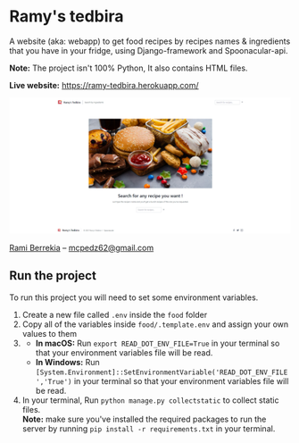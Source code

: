 # Ramy's tedbira
A website (aka: webapp) to get food recipes by recipes names &amp; ingredients that you have in your fridge, using Django-framework and Spoonacular-api.

<b>Note:</b> The project isn't 100% Python, It also contains HTML files.

<b>Live website:</b> https://ramy-tedbira.herokuapp.com/

![](website_preview.png)


[Rami Berrekia](https://github.com/ramiberrekia) – [mcpedz62@gmail.com](mailto:mcpedz62@gmail.com)



## Run the project

To run this project you will need to set some environment variables.

1. Create a new file called `.env` inside the `food` folder
2. Copy all of the variables inside `food/.template.env` and assign your own values to them
3. - <b>In macOS:</b> Run `export READ_DOT_ENV_FILE=True` in your terminal so that your environment variables file will be read.
   - <b>In Windows:</b> Run `[System.Environment]::SetEnvironmentVariable('READ_DOT_ENV_FILE','True')` in your terminal so that your environment variables file will be read.
4. In your terminal, Run `python manage.py collectstatic` to collect static files.<br>
<b>Note:</b> make sure you've installed the required packages to run the server by running `pip install -r requirements.txt` in your terminal.




